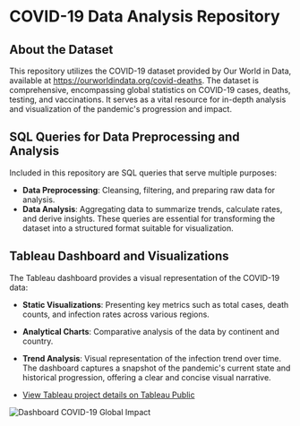 # COVID-19 Data Analysis Repository


## About the Dataset

This repository utilizes the COVID-19 dataset provided by Our World in Data, available at https://ourworldindata.org/covid-deaths. The dataset is comprehensive, encompassing global statistics on COVID-19 cases, deaths, testing, and vaccinations. It serves as a vital resource for in-depth analysis and visualization of the pandemic's progression and impact.


## SQL Queries for Data Preprocessing and Analysis

Included in this repository are SQL queries that serve multiple purposes:

- **Data Preprocessing**: Cleansing, filtering, and preparing raw data for analysis.
- **Data Analysis**: Aggregating data to summarize trends, calculate rates, and derive insights.
These queries are essential for transforming the dataset into a structured format suitable for visualization.


## Tableau Dashboard and Visualizations

The Tableau dashboard provides a visual representation of the COVID-19 data:

- **Static Visualizations**: Presenting key metrics such as total cases, death counts, and infection rates across various regions.
- **Analytical Charts**: Comparative analysis of the data by continent and country.
- **Trend Analysis**: Visual representation of the infection trend over time.
The dashboard captures a snapshot of the pandemic's current state and historical progression, offering a clear and concise visual narrative.


- [View Tableau project details on Tableau Public](https://public.tableau.com/views/Covid-19_17051428497770/Dashboard1?:language=en-GB&publish=yes&:display_count=n&:origin=viz_share_link)


![Dashboard COVID-19 Global Impact](https://github.com/OndrejLou/PortfolioProjects/assets/156091311/5ace9cae-3c25-4cc2-8429-7b996f588b82)
